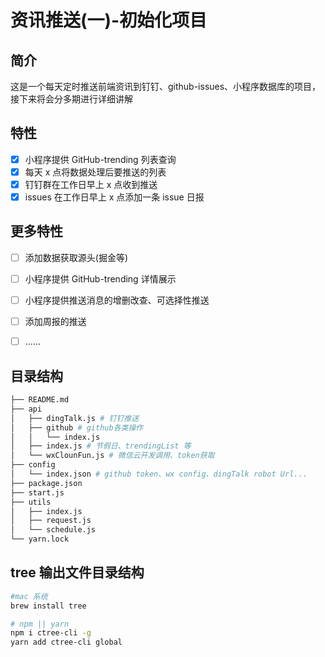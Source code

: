 # 资讯推送(一)-初始化项目

## 简介

这是一个每天定时推送前端资讯到钉钉、github-issues、小程序数据库的项目，接下来将会分多期进行详细讲解

## 特性

- [x] 小程序提供 GitHub-trending 列表查询
- [x] 每天 x 点将数据处理后要推送的列表
- [x] 钉钉群在工作日早上 x 点收到推送
- [x] issues 在工作日早上 x 点添加一条 issue 日报

## 更多特性

- [ ] 添加数据获取源头(掘金等)
- [ ] 小程序提供 GitHub-trending 详情展示
- [ ] 小程序提供推送消息的增删改查、可选择性推送
- [ ] 添加周报的推送

- [ ] ......

## 目录结构

```bash
├── README.md
├── api
│   ├── dingTalk.js # 钉钉推送
│   ├── github # github各类操作
│   │   └── index.js
│   ├── index.js # 节假日、trendingList 等
│   └── wxClounFun.js # 微信云开发调用、token获取
├── config
│   └── index.json # github token、wx config、dingTalk robot Url...
├── package.json
├── start.js
├── utils
│   ├── index.js
│   ├── request.js
│   └── schedule.js
└── yarn.lock
```

## tree 输出文件目录结构

```bash
#mac 系统
brew install tree

# npm || yarn
npm i ctree-cli -g
yarn add ctree-cli global
```

